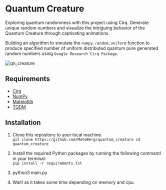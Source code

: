 # Quantum Creature
Exploring quantum randomness with this project using Cirq. Generate unique random numbers and visualize the intriguing behavior of the Quantum Creature through captivating animations.

Building an algorithm to simulate the `numpy.random.uniform` function to produce specified number of uniform distributed quantum pure generated random numbers using `Google Research Cirq Package`.

![qn_creature](https://github.com/MateBerg/quantum_creature/assets/69548206/597bb7d5-af54-4151-8092-55e563a7ff77)

## Requirements

- [Cirq](https://github.com/quantumlib/Cirq)
- [NumPy](https://numpy.org/)
- [Matplotlib](https://matplotlib.org/)
- [TQDM](https://github.com/tqdm/tqdm)

## Installation
1) Clone this repository to your local machine.  
`git clone https://github.com/MateBerg/quantum_creature
cd quantum_creature`
 
2) Install the required Python packages by running the following command in your terminal:   
`pip install -r requirements.txt`

3) python3 main.py

4) Wait! as it takes some time depending on memory and cpu.


